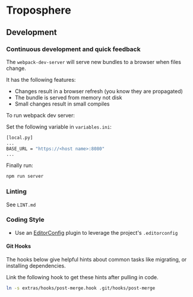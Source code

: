 Troposphere
===========
                                                        
## Development

### Continuous development and quick feedback

The `webpack-dev-server` will serve new bundles to a browser when files
change.

It has the following features:

- Changes result in a browser refresh (you know they are propagated)      
- The bundle is served from memory not disk
- Small changes result in small compiles

To run webpack dev server:

Set the following variable in `variables.ini`:
```bash
[local.py]
...
BASE_URL = "https://<host name>:8080"
...
```

Finally run:

```bash
npm run server
```

### Linting

See `LINT.md`

### Coding Style

- Use an [EditorConfig](http://editorconfig.org/) plugin to leverage the project's `.editorconfig`

#### Git Hooks
The hooks below give helpful hints about common tasks like migrating, or
installing dependencies.

Link the following hook to get these hints after pulling in code.
```bash
ln -s extras/hooks/post-merge.hook .git/hooks/post-merge
```
